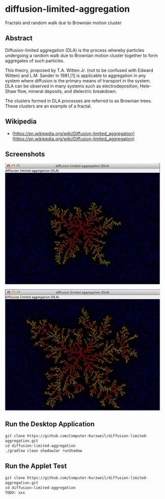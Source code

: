 # diffusion-limited-aggregation

Fractals and random walk due to Brownian motion cluster

## Abstract

Diffusion-limited aggregation (DLA) is the process whereby particles undergoing a random walk due to Brownian motion cluster together to form aggregates of such particles.

This theory, proposed by T.A. Witten Jr. (not to be confused with Edward Witten) and L.M. Sander in 1981,[1] is applicable to aggregation
in any system where diffusion is the primary means of transport in the system. DLA can be observed in many systems such as electrodeposition,
Hele-Shaw flow, mineral deposits, and dielectric breakdown.

The clusters formed in DLA processes are referred to as Brownian trees. These clusters are an example of a fractal.

## Wikipedia
* [https://en.wikipedia.org/wiki/Diffusion-limited_aggregation](https://en.wikipedia.org/wiki/Diffusion-limited_aggregation)

## Screenshots

![The Dendrite](src/main/resources/img/screen1.png)

![The Dendrite after a while](src/main/resources/img/screen2.png)

## Run the Desktop Application
```
git clone https://github.com/Computer-Kurzweil/diffusion-limited-aggregation.git
cd diffusion-limited-aggregation
./gradlew clean shadowJar runShadow
```

## Run the Applet Test
```
git clone https://github.com/Computer-Kurzweil/diffusion-limited-aggregation.git
cd diffusion-limited-aggregation
TODO: xxx
```
